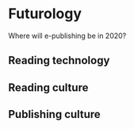 # Futurology

Where will e-publishing be in 2020?

## Reading technology 

## Reading culture 

## Publishing culture


